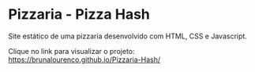 # Pizzaria - Pizza Hash

Site estático de uma pizzaria desenvolvido com HTML, CSS e Javascript.

Clique no link para visualizar o projeto: https://brunalourenco.github.io/Pizzaria-Hash/
